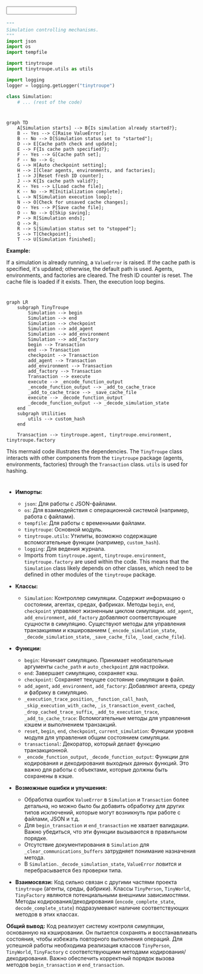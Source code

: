 # <input code>

```python
"""
Simulation controlling mechanisms.
"""
import json
import os
import tempfile

import tinytroupe
import tinytroupe.utils as utils

import logging
logger = logging.getLogger("tinytroupe")

class Simulation:
    # ... (rest of the code)
```

# <algorithm>

```mermaid
graph TD
    A[Simulation starts] --> B{Is simulation already started?};
    B -- Yes --> C[Raise ValueError];
    B -- No --> D[Simulation status set to "started"];
    D --> E[Cache path check and update];
    E --> F{Is cache path specified?};
    F -- Yes --> G[Cache path set];
    F -- No --> G;
    G --> H[Auto checkpoint setting];
    H --> I[Clear agents, environments, and factories];
    I --> J[Reset fresh ID counter];
    J --> K{Is cache path valid?};
    K -- Yes --> L[Load cache file];
    K -- No --> M[Initialization complete];
    L --> N[Simulation execution loop];
    N --> O[Check for unsaved cache changes];
    O -- Yes --> P[Save cache file];
    O -- No --> Q[Skip saving];
    P --> R[Simulation ends];
    Q --> R;
    R --> S[Simulation status set to "stopped"];
    S --> T[Checkpoint];
    T --> U[Simulation finished];
```

**Example:**

If a simulation is already running, a `ValueError` is raised. If the cache path is specified, it's updated; otherwise, the default path is used. Agents, environments, and factories are cleared. The fresh ID counter is reset. The cache file is loaded if it exists. Then, the execution loop begins.


# <mermaid>

```mermaid
graph LR
    subgraph TinyTroupe
        Simulation --> begin
        Simulation --> end
        Simulation --> checkpoint
        Simulation --> add_agent
        Simulation --> add_environment
        Simulation --> add_factory
        begin --> Transaction
        end --> Transaction
        checkpoint --> Transaction
        add_agent --> Transaction
        add_environment --> Transaction
        add_factory --> Transaction
        Transaction --> execute
        execute --> _encode_function_output
        _encode_function_output --> _add_to_cache_trace
        _add_to_cache_trace --> _save_cache_file
        execute --> _decode_function_output
        _decode_function_output --> _decode_simulation_state
    end
    subgraph Utilities
        utils --> custom_hash
    end

    Transaction --> tinytroupe.agent, tinytroupe.environment, tinytroupe.factory
```

This mermaid code illustrates the dependencies. The `TinyTroupe` class interacts with other components from the `tinytroupe` package (agents, environments, factories) through the `Transaction` class.  `utils` is used for hashing.


# <explanation>

* **Импорты:**
    * `json`: Для работы с JSON-файлами.
    * `os`: Для взаимодействия с операционной системой (например, работа с файлами).
    * `tempfile`: Для работы с временными файлами.
    * `tinytroupe`: Основной модуль.
    * `tinytroupe.utils`: Утилиты, возможно содержащие вспомогательные функции (например, `custom_hash`).
    * `logging`: Для ведения журнала.
    * Imports from `tinytroupe.agent`, `tinytroupe.environment`, `tinytroupe.factory` are used within the code.  This means that the `Simulation` class likely depends on other classes, which need to be defined in other modules of the `tinytroupe` package.

* **Классы:**
    * `Simulation`: Контроллер симуляции. Содержит информацию о состоянии, агентах, средах, фабриках.  Методы `begin`, `end`, `checkpoint` управляют жизненным циклом симуляции. `add_agent`, `add_environment`, `add_factory` добавляют соответствующие сущности в симуляцию.  Существуют методы для управления транзакциями и кэшированием (`_encode_simulation_state`, `_decode_simulation_state`,  `_save_cache_file`, `_load_cache_file`).


* **Функции:**
    * `begin`: Начинает симуляцию.  Принимает необязательные аргументы `cache_path` и `auto_checkpoint` для настройки.
    * `end`: Завершает симуляцию, сохраняет кэш.
    * `checkpoint`: Сохраняет текущее состояние симуляции в файл.
    * `add_agent`, `add_environment`, `add_factory`: Добавляют агента, среду и фабрику в симуляцию.
    * `_execution_trace_position`, `_function_call_hash`,  `_skip_execution_with_cache`, `_is_transaction_event_cached`, `_drop_cached_trace_suffix`, `_add_to_execution_trace`, `_add_to_cache_trace`: Вспомогательные методы для управления кэшем и выполнением транзакций.
    * `reset`, `begin`, `end`, `checkpoint`, `current_simulation`: Функции уровня модуля для управления общим состоянием симуляции.
    * `transactional`: Декоратор, который делает функцию транзакционной.
    * `_encode_function_output`, `_decode_function_output`: Функции для кодирования и декодирования выходных данных функций.  Это важно для работы с объектами, которые должны быть сохранены в кэше.


* **Возможные ошибки и улучшения:**
    * Обработка ошибок `ValueError` в `Simulation` и `Transaction` более детальна, но можно было бы добавить обработку для других типов исключений, которые могут возникнуть при работе с файлами, JSON и т.д.
    * Для `begin_transaction` и `end_transaction`  не хватает валидации.  Важно убедиться, что эти функции вызываются в правильном порядке.
    * Отсутствие документирования в `Simulation`  для  `_clear_communications_buffers` затрудняет понимание назначения метода.
    *  В `Simulation._decode_simulation_state`, `ValueError` ловится и перебрасывается без проверки типа.


* **Взаимосвязи:**  Код сильно связан с другими частями проекта `tinytroupe` (агенты, среды, фабрики).  Классы `TinyPerson`, `TinyWorld`, `TinyFactory` являются потенциальными внешними зависимостями.  Методы кодирования/декодирования (`encode_complete_state`, `decode_complete_state`)  подразумевают наличие соответствующих методов в этих классах.


**Общий вывод:**
Код реализует систему контроля симуляции, основанную на кэшировании.  Он пытается сохранять и восстанавливать состояния, чтобы избежать повторного выполнения операций.  Для успешной работы необходима реализация классов `TinyPerson`, `TinyWorld`, `TinyFactory` с соответствующими методами кодирования/декодирования.  Важно обеспечить корректный порядок вызова методов `begin_transaction` и `end_transaction`.